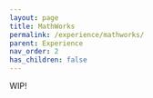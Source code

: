 ```yaml
---
layout: page
title: MathWorks
permalink: /experience/mathworks/
parent: Experience
nav_order: 2
has_children: false
---
```


WIP!
